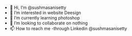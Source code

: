 - 👋 Hi, I’m @sushmasanisetty
- 👀 I’m interested in website Deesign
- 🌱 I’m currently learning photoshop
- 💞️ I’m looking to collaborate on nothing
- 📫 How to reach me -through Linkedin @sushmasanisetty

<!---
sushmasanisetty/sushmasanisetty is a ✨ special ✨ repository because its `README.md` (this file) appears on your GitHub profile.
You can click the Preview link to take a look at your changes.
--->
